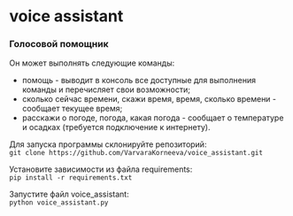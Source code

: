 # voice assistant
### Голосовой помощник
Он может выполнять следующие команды:
- помощь - выводит в консоль все доступные для выполнения команды и перечисляет свои возможности;
- сколько сейчас времени, скажи время, время, сколько времени - сообщает текущее время;
- расскажи о погоде, погода, какая погода - сообщает о температуре и осадках (требуется подключение к интернету).

Для запуска программы склонируйте репозиторий:  
`git clone https://github.com/VarvaraKorneeva/voice_assistant.git`  

Установите зависимости из файла requirements:  
`pip install -r requirements.txt`  

Запустите файл voice_assistant:  
`python voice_assistant.py`
